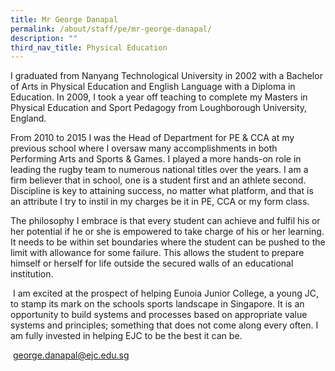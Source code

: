 ```yaml
---
title: Mr George Danapal
permalink: /about/staff/pe/mr-george-danapal/
description: ""
third_nav_title: Physical Education
---
```




I graduated from Nanyang Technological University in 2002 with a Bachelor of Arts in Physical Education and English Language with a Diploma in Education. In 2009, I took a year off teaching to complete my Masters in Physical Education and Sport Pedagogy from Loughborough University, England.

From 2010 to 2015 I was the Head of Department for PE & CCA at my previous school where I oversaw many accomplishments in both Performing Arts and Sports & Games. I played a more hands-on role in leading the rugby team to numerous national titles over the years. I am a firm believer that in school, one is a student first and an athlete second. Discipline is key to attaining success, no matter what platform, and that is an attribute I try to instil in my charges be it in PE, CCA or my form class.

The philosophy I embrace is that every student can achieve and fulfil his or her potential if he or she is empowered to take charge of his or her learning. It needs to be within set boundaries where the student can be pushed to the limit with allowance for some failure. This allows the student to prepare himself or herself for life outside the secured walls of an educational institution.

 I am excited at the prospect of helping Eunoia Junior College, a young JC, to stamp its mark on the schools sports landscape in Singapore. It is an opportunity to build systems and processes based on appropriate value systems and principles; something that does not come along every often. I am fully invested in helping EJC to be the best it can be.

 [george.danapal@ejc.edu.sg](mailto:george.danapal@ejc.edu.sg)